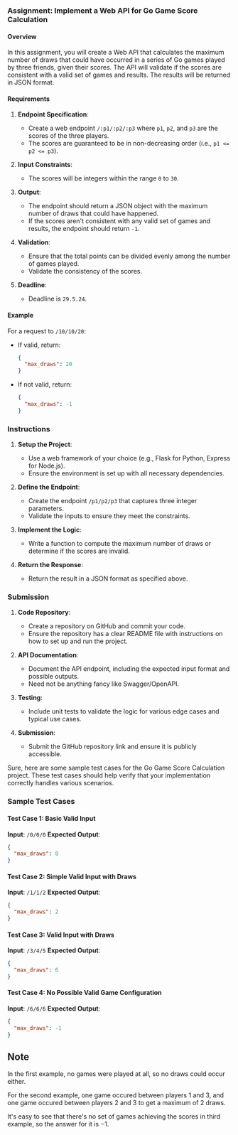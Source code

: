 ### Assignment: Implement a Web API for Go Game Score Calculation

#### Overview
In this assignment, you will create a Web API that calculates the maximum number of draws that could have occurred in a series of Go games played by three friends, given their scores. The API will validate if the scores are consistent with a valid set of games and results. The results will be returned in JSON format.

#### Requirements

1. **Endpoint Specification**:
   - Create a web endpoint `/:p1/:p2/:p3` where `p1`, `p2`, and `p3` are the scores of the three players.
   - The scores are guaranteed to be in non-decreasing order (i.e., `p1 <= p2 <= p3`).

2. **Input Constraints**:
   - The scores will be integers within the range `0` to `30`.

3. **Output**:
   - The endpoint should return a JSON object with the maximum number of draws that could have happened.
   - If the scores aren't consistent with any valid set of games and results, the endpoint should return `-1`.

4. **Validation**:
   - Ensure that the total points can be divided evenly among the number of games played.
   - Validate the consistency of the scores.

5. **Deadline**:
   - Deadline is `29.5.24`.

#### Example

For a request to `/10/10/20`:
- If valid, return:
  ```json
  {
    "max_draws": 20
  }
  ```
- If not valid, return:
  ```json
  {
    "max_draws": -1
  }
  ```

### Instructions

1. **Setup the Project**:
   - Use a web framework of your choice (e.g., Flask for Python, Express for Node.js).
   - Ensure the environment is set up with all necessary dependencies.

2. **Define the Endpoint**:
   - Create the endpoint `/p1/p2/p3` that captures three integer parameters.
   - Validate the inputs to ensure they meet the constraints.

3. **Implement the Logic**:
   - Write a function to compute the maximum number of draws or determine if the scores are invalid.

4. **Return the Response**:
   - Return the result in a JSON format as specified above.

### Submission

1. **Code Repository**:
   - Create a repository on GitHub and commit your code.
   - Ensure the repository has a clear README file with instructions on how to set up and run the project.

2. **API Documentation**:
   - Document the API endpoint, including the expected input format and possible outputs.
   - Need not be anything fancy like Swagger/OpenAPI.

3. **Testing**:
   - Include unit tests to validate the logic for various edge cases and typical use cases.

4. **Submission**:
   - Submit the GitHub repository link and ensure it is publicly accessible.


Sure, here are some sample test cases for the Go Game Score Calculation project. These test cases should help verify that your implementation correctly handles various scenarios.
### Sample Test Cases
#### Test Case 1: Basic Valid Input
**Input**: `/0/0/0`
**Expected Output**:
```json
{
  "max_draws": 0
}
```

#### Test Case 2: Simple Valid Input with Draws
**Input**: `/1/1/2`
**Expected Output**:
```json
{
  "max_draws": 2
}
```

#### Test Case 3: Valid Input with Draws
**Input**: `/3/4/5`
**Expected Output**:
```json
{
  "max_draws": 6
}
```

#### Test Case 4: No Possible Valid Game Configuration
**Input**: `/6/6/6`
**Expected Output**:
```json
{
  "max_draws": -1
}
```
## Note
In the first example, no games were played at all, so no draws could occur either.

For the second example, 
one game occured between players 1 and 3,
and one game occured between players 2 and 3
to get a maximum of 2 draws.

It's easy to see that there's no set of games achieving the scores in third example, so the answer for it is −1.

